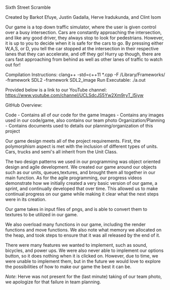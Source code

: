 Sixth Street Scramble

Created by Barkot Efuye, Justin Gadalla, Herve Iradukunda, and Clint Isom

Our game is a top down traffic simulator, where the user is given control over a busy intersection. Cars are constantly approaching the intersection, and like any good driver, they always stop to look for pedestrians. However, it is up to you to decide when it is safe for the cars to go. By pressing either W,A,S, or D, you tell the car stopped at the intersection in their respective lanes that they can accelerate, and off they go! Hurry up though, there are cars fast approaching from behind as well as other lanes of traffic to watch out for!

Compilation Instructions:
clang++ -std=c++11 *.cpp -F /Library/Frameworks/ -framework SDL2 -framework SDL2_image
Run Executable:
./a.out

Provided below is a link to our YouTube channel:
https://www.youtube.com/channel/UCLSdcJS5Yw2Xm9ryT_l5iyw

GitHub Overview:

Code - Contains all of our code for the game
Images - Contains any images used in our code/game, also contains our team photo
Organization/Planning - Contains documents used to details our planning/organization of this project

Our game design meets all of the project requirements. First, the polymorphism aspect is met with the inclusion of different types of units. Cars, trucks and semi's all inherit from the Unit Class.

The two design patterns we used in our programming was object oriented design and agile development. We created our game around our objects such as our units, queues,textures, and brought them all together in our main function. As for the agile programming, our progress videos demonstrate how we initially created a very basic version of our game, a sprint, and continually developed that over time. This allowed us to make continual progress on our game while making it clear what the next steps were in its creation. 

Our game takes in input files of pngs, and is able to convert them to textures to be utilized in our game. 

We also overload many functions in our game, including the render functions and move functions. We also note what memory we allocated on the heap, and took steps to ensure that it was all released by the end of it. 

There were many features we wanted to implement, such as sound, bicycles, and power ups. We were also never able to implement our options button, so it does nothing when it is clicked on. However, due to time, we were unable to implement them, but in the future we would love to explore the possibilities of how to make our game the best it can be. 

*Note*: Herve was not present for the (last minute) taking of our team photo, we apologize for that failure in team planning.
